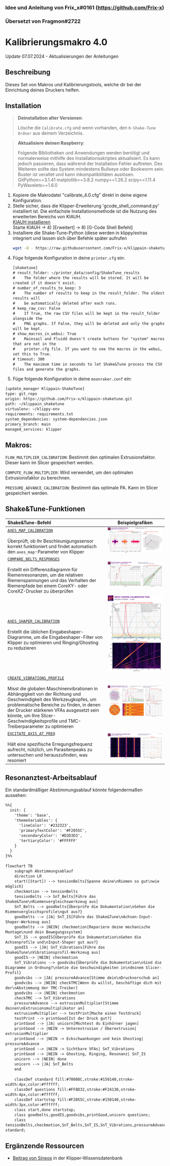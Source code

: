 ### Idee und Anleitung von Frix_x#0161 (https://github.com/Frix-x) 
### Übersetzt von Fragmon#2722

# Kalibrierungsmakro 4.0

Update 07.07.2024 - Aktualisierungen der Anleitungen

## Beschreibung

Dieses Set von Makros und Kalibrierungstools, welche dir bei der Einrichtung deines Druckers helfen.

## Installation

  > **Deinstallation alter Versionen**:
  >
  > Lösche die `Calibrate.cfg` und wenn vorhanden, den `K-Shake-Tune Ordner` aus deinem Verzeichnis.


  > **Aktualisiere deinen Raspberry**:
  >
  > Folgende Bibliotheken und Anwendungen werden benötigt und normalerweise mithilfe des Installationsskriptes aktualisiert. Es kann jedoch passieren, dass während der Installation Fehler auftreten. Des Weiteren sollte das System mindestens Bullseye oder Bookworm sein. Buster ist veraltet und kann inkompatibilitäten auslösen.
  > GitPython==3.1.41
  > matplotlib==3.8.2
  > numpy==1.26.2
  > scipy==1.11.4
  > PyWavelets==1.6.0


  1. Kopiere die Makrodatei "calibrate_4.0.cfg" direkt in deine eigene Konfiguration.
  2. Stelle sicher, dass die Klipper-Erweiterung 'gcode_shell_command.py' installiert ist.
  Die einfachste Installationsmethode ist die Nutzung des erweiterten Bereichs von KIAUH.\
  [KIAUH installieren](https://www.obico.io/blog/install-klipper-with-kiauh/#install-kiauh-on-your-raspberry-pi)\
  Starte KIAUH -> 4) [Erweitert] -> 8) [G-Code Shell Befehl]
  3. Installiere die Shake-Tune-Python (diese werden in klippy/extras integriert und lassen sich über Befehle später aufrufen
     ```bash
     wget -O - https://raw.githubusercontent.com/Frix-x/klippain-shaketune/main/install.sh | bash
     ```
  5. Füge folgende Konfiguration in deine  `printer.cfg` ein:
     ```
     [shaketune]
     # result_folder: ~/printer_data/config/ShakeTune_results
     #    The folder where the results will be stored. It will be created if it doesn't exist.
     # number_of_results_to_keep: 3
     #    The number of results to keep in the result_folder. The oldest results will
     #    be automatically deleted after each runs.
     # keep_raw_csv: False
     #    If True, the raw CSV files will be kept in the result_folder alongside the
     #    PNG graphs. If False, they will be deleted and only the graphs will be kept.
     # show_macros_in_webui: True
     #    Mainsail and Fluidd doesn't create buttons for "system" macros that are not in the
     #    printer.cfg file. If you want to see the macros in the webui, set this to True.
     # timeout: 300
     #    The maximum time in seconds to let Shake&Tune process the CSV files and generate the graphs.
     ```
  6. Füge folgende Konfiguration in deine `moonraker.conf` ein:
     
    [update_manager Klippain-ShakeTune]
    type: git_repo
    origin: https://github.com/Frix-x/klippain-shaketune.git
    path: ~/klippain_shaketune
    virtualenv: ~/klippy-env
    requirements: requirements.txt
    system_dependencies: system-dependencies.json
    primary_branch: main
    managed_services: klipper

## Makros:
`FLOW_MULTIPLIER_CALIBRATION`: Bestimmt den optimalen Extrusionsfaktor. Dieser kann im Slicer gespeichert werden.

`COMPUTE_FLOW_MULTIPLIER`: Wird verwendet, um den optimalen Extrusionsfaktor zu berechnen.

`PRESSURE_ADVANCE_CALIBRATION`: Bestimmt das optimale PA. Kann im Slicer gespeichert werden.

## Shake&Tune-Funktionen

| Shake&Tune-Befehl | Beispielgrafiken |
|:------|:-------:|
|[`AXES_MAP_CALIBRATION`](./macros/axes_map_calibration.md)<br /><br />Überprüft, ob Ihr Beschleunigungssensor korrekt funktioniert und findet automatisch den `axes_map`-Parameter von Klipper | [<img src="./images/axesmap_example.png">](./macros/axes_map_calibration.md) |
|[`COMPARE_BELTS_RESPONSES`](./macros/compare_belts_responses.md)<br /><br />Erstellt ein Differenzdiagramm für Riemenresonanzen, um die relativen Riemenspannungen und das Verhalten der Riemenpfade bei einem CoreXY- oder CoreXZ-Drucker zu überprüfen | [<img src="./images/belts_example.png">](./macros/compare_belts_responses.md) |
|[`AXES_SHAPER_CALIBRATION`](./macros/axes_shaper_calibrations.md)<br /><br />Erstellt die üblichen Eingabeshaper-Diagramme, um die Eingabeshaper-Filter von Klipper zu optimieren und Ringing/Ghosting zu reduzieren | [<img src="./images/axis_example.png">](./macros/axes_shaper_calibrations.md) |
|[`CREATE_VIBRATIONS_PROFILE`](./macros/create_vibrations_profile.md)<br /><br />Misst die globalen Maschinenvibrationen in Abhängigkeit von der Richtung und Geschwindigkeit des Werkzeugkopfes, um problematische Bereiche zu finden, in denen der Drucker stärkeren VFAs ausgesetzt sein könnte, um Ihre Slicer-Geschwindigkeitsprofile und TMC-Treiberparameter zu optimieren | [<img src="./images/vibrations_example.png">](./macros/create_vibrations_profile.md) |
|[`EXCITATE_AXIS_AT_FREQ`](./macros/excitate_axis_at_freq.md)<br /><br />Hält eine spezifische Erregungsfrequenz aufrecht, nützlich, um Parasitenpeaks zu untersuchen und herauszufinden, was resoniert | [<img src="./images/excitate_at_freq_example.png">](./macros/excitate_axis_at_freq.md) |

## Resonanztest-Arbeitsablauf

Ein standardmäßiger Abstimmungsablauf könnte folgendermaßen aussehen:

```mermaid
%%{
  init: {
    'theme': 'base',
    'themeVariables': {
      'lineColor': '#232323',
      'primaryTextColor': '#F2055C',
      'secondaryColor': '#D3D3D3',
      'tertiaryColor': '#FFFFFF'
    }
  }
}%%

flowchart TB
    subgraph Abstimmungsablauf
    direction LR
    start([Start]) --> tensionBelts[Spanne deine\nRiemen so gut\nwie möglich]
    checkmotion --> tensionBelts
    tensionBelts --> SnT_Belts[Führe das Shake&Tune\nRiemenvergleichswerkzeug aus]
    SnT_Belts --> goodbelts{Überprüfe die Dokumentation\nSehen die Riemenvergleichsprofile\ngut aus?}
    goodbelts --> |JA| SnT_IS[Führe das Shake&Tune\nAchsen-Input-Shaper-Werkzeug aus]
    goodbelts --> |NEIN| checkmotion[Repariere deine mechanische Montage\nund dein Bewegungssystem]
    SnT_IS --> goodIS{Überprüfe die Dokumentation\nSehen die Achsenprofile und\nInput-Shaper gut aus?}
    goodIS --> |JA| SnT_Vibrations[Führe das Shake&Tune\nVibrationsprofil-Werkzeug aus]
    goodIS--> |NEIN| checkmotion
    SnT_Vibrations --> goodvibs{Überprüfe die Dokumentation\nSind die Diagramme in Ordnung?\nSetze die Geschwindigkeiten in\ndeinem Slicer-Profil}
    goodvibs --> |JA| pressureAdvance[Stimme dein\nDruckvorschub an]
    goodvibs --> |NEIN| checkTMC[Wenn du willst, beschäftige dich mit der\nAbstimmung der TMC-Treiber]
    goodvibs --> |NEIN| checkmotion
    checkTMC --> SnT_Vibrations
    pressureAdvance --> extrusionMultiplier[Stimme deinen\nExtrusionsmultiplikator an]
    extrusionMultiplier --> testPrint[Mache einen Testdruck]
    testPrint --> printGood[Ist der Druck gut?]
    printGood --> |JA| unicorn[Möchtest du Einhörner jagen]
    printGood --> |NEIN -> Unterextrusion / Überextrusion| extrusionMultiplier
    printGood --> |NEIN -> Eckschwankungen und kein Ghosting| pressureAdvance
    printGood --> |NEIN -> Sichtbare VFAs| SnT_Vibrations
    printGood --> |NEIN -> Ghosting, Ringing, Resonanz| SnT_IS
    unicorn --> |NEIN| done
    unicorn --> |JA| SnT_Belts
    end

    classDef standard fill:#70088C,stroke:#150140,stroke-width:4px,color:#ffffff;
    classDef questions fill:#FF8D32,stroke:#F24130,stroke-width:4px,color:#ffffff;
    classDef startstop fill:#F2055C,stroke:#150140,stroke-width:3px,color:#ffffff;
    class start,done startstop;
    class goodbelts,goodIS,goodvibs,printGood,unicorn questions;
    class tensionBelts,checkmotion,SnT_Belts,SnT_IS,SnT_Vibrations,pressureAdvance,extrusionMultiplier,testPrint,checkTMC standard;
```

## Ergänzende Ressourcen

  - [Beitrag von Sineos](https://klipper.discourse.group/t/interpreting-the-input-shaper-graphs/9879) in der Klipper-Wissensdatenbank
